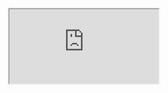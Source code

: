 <!--
 * @FilePath: \vitepress-starter\docs\front\index.md
 * @Author: itmanyong itmanyong@gmail.com
 * @CreateDate: Do not edit
 * @LastEditors: itmanyong itmanyong@gmail.com
 * @LastEditTime: 2022-07-10 00:28:49
 * @Description:
-->
<Iframe src="https://staging-cn.vuejs.org/" />